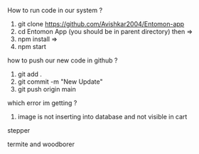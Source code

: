 How to run code in our system ?

1. git clone https://github.com/Avishkar2004/Entomon-app
2. cd Entomon App (you should be in parent directory) then =>
3. npm install =>
4. npm start

how to push our new code in github ?

1. git add .
2. git commit -m "New Update"
3. git push origin main



which error im getting ?
1. image is not inserting into database and not visible in cart
  


stepper



termite and woodborer 